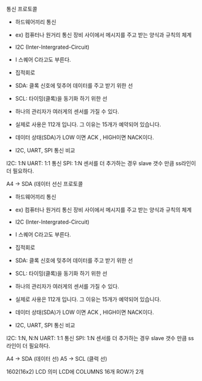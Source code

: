 통신 프로토콜
- 하드웨어끼리 통신
- ex) 컴퓨터나 원거리 통신 장비 사이에서 메시지를 주고 받는 양식과 규칙의 체계

- I2C (Inter-Intergrated-Circuit)
- I 스퀘어 C라고도 부른다.
- 집적회로
- SDA: 클록 신호에 밎추어 데이터를 주고 받기 위한 선
- SCL: 타이밍(클록)을 동기화 하기 위한 선

- 하나의 관리자가 여러게의 센서를 가질 수 있다.
- 실제로 사용은 112개 입니다. 그 이유는 15개가 예약되어 있습니다.
- 데이터 상태(SDA)가 LOW 이면 ACK , HIGH이면 NACK이다.

- I2C, UART, SPI 통신 비교

I2C: 1:N
UART: 1:1 통신
SPI: 1:N 센서를 더 추가하는 경우 slave 갯수 만큼  ss라인이 더 필요하다.


A4 -> SDA (데이터 선신 프로토콜
- 하드웨어끼리 통신
- ex) 컴퓨터나 원거리 통신 장비 사이에서 메시지를 주고 받는 양식과 규칙의 체계

- I2C (Inter-Intergrated-Circuit)
- I 스퀘어 C라고도 부른다.
- 집적회로
- SDA: 클록 신호에 밎추어 데이터를 주고 받기 위한 선
- SCL: 타이밍(클록)을 동기화 하기 위한 선

- 하나의 관리자가 여러게의 센서를 가질 수 있다.
- 실제로 사용은 112개 입니다. 그 이유는 15개가 예약되어 있습니다.
- 데이터 상태(SDA)가 LOW 이면 ACK , HIGH이면 NACK이다.

- I2C, UART, SPI 통신 비교

I2C: 1:N, N:N
UART: 1:1 통신
SPI: 1:N 센서를 더 추가하는 경우 slave 갯수 만큼  ss라인이 더 필요하다.

A4 -> SDA (데이터 선)
A5 -> SCL (클럭 선)

1602(16x2) LCD 의미
LCD에 COLUMNS 16개
ROW가 2개



